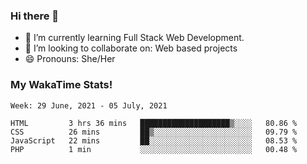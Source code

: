 ### Hi there 👋

- 🌱 I’m currently learning Full Stack Web Development.
- 👯 I’m looking to collaborate on: Web based projects
- 😄 Pronouns: She/Her

### My WakaTime Stats!

<!--START_SECTION:waka-->
```text
Week: 29 June, 2021 - 05 July, 2021

HTML         3 hrs 36 mins   ████████████████████▒░░░░   80.86 % 
CSS          26 mins         ██▒░░░░░░░░░░░░░░░░░░░░░░   09.79 % 
JavaScript   22 mins         ██░░░░░░░░░░░░░░░░░░░░░░░   08.53 % 
PHP          1 min           ░░░░░░░░░░░░░░░░░░░░░░░░░   00.48 % 
```
<!--END_SECTION:waka-->
